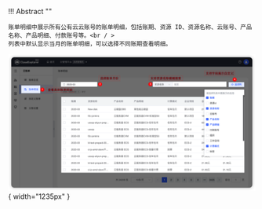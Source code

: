 
!!! Abstract ""

    账单明细中展示所有公有云云账号的账单明细，包括账期、资源 ID、资源名称、云账号、产品名称、产品明细、付款账号等。<br / >
    列表中默认显示当月的账单明细，可以选择不同账期查看明细。

![账单明细列表](../../img/finance-management/bill_detail/账单明细列表.png){ width="1235px" }




